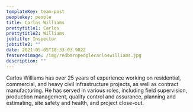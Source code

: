 ```yaml
---
templateKey: team-post
peoplekey: people
title: Carlos Williams
prettytitle1: Carlos
prettytitle2: Williams
jobtitle: Inspector
jobtitle2: ""
date: 2021-05-05T18:33:03.982Z
featuredimage: /img/redbarnpeoplecarloswilliams.jpg
description: ""
---
```


<!--StartFragment-->

Carlos Williams has over 25 years of experience working on residential, commercial, and heavy civil infrastructure projects, as well as contract manufacturing. He has served in various roles, including field supervision, production management, quality control and assurance, planning and estimating, site safety and health, and project close-out.

<!--EndFragment-->
